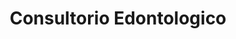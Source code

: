 ---
title: "Consultorio Edontologico"
url: /ciudad-del-este/consultorio-edontologico/
shop: general
---